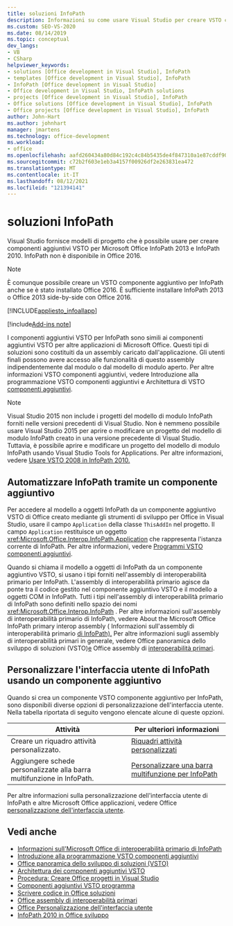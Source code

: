 ```yaml
---
title: soluzioni InfoPath
description: Informazioni su come usare Visual Studio per creare VSTO componenti aggiuntivi per Microsoft InfoPath 2013 e InfoPath 2010.
ms.custom: SEO-VS-2020
ms.date: 08/14/2019
ms.topic: conceptual
dev_langs:
- VB
- CSharp
helpviewer_keywords:
- solutions [Office development in Visual Studio], InfoPath
- templates [Office development in Visual Studio], InfoPath
- InfoPath [Office development in Visual Studio]
- Office development in Visual Studio, InfoPath solutions
- projects [Office development in Visual Studio], InfoPath
- Office solutions [Office development in Visual Studio], InfoPath
- Office projects [Office development in Visual Studio], InfoPath
author: John-Hart
ms.author: johnhart
manager: jmartens
ms.technology: office-development
ms.workload:
- office
ms.openlocfilehash: aafd260434a80d84c192c4c84b5435de4f847310a1e87cddf90f20359e8b4b93
ms.sourcegitcommit: c72b2f603e1eb3a4157f00926df2e263831ea472
ms.translationtype: MT
ms.contentlocale: it-IT
ms.lasthandoff: 08/12/2021
ms.locfileid: "121394141"
---
```

# <a name="infopath-solutions"></a>soluzioni InfoPath
  Visual Studio fornisce modelli di progetto che è possibile usare per creare componenti aggiuntivi VSTO per Microsoft Office InfoPath 2013 e InfoPath 2010. InfoPath non è disponibile in Office 2016.

> [!NOTE]
> È comunque possibile creare un VSTO componente aggiuntivo per InfoPath anche se è stato installato Office 2016. È sufficiente installare InfoPath 2013 o Office 2013 side-by-side con Office 2016.

 [!INCLUDE[appliesto_infoallapp](../vsto/includes/appliesto-infoallapp-md.md)]

[!include[Add-ins note](includes/addinsnote.md)]

 I componenti aggiuntivi VSTO per InfoPath sono simili ai componenti aggiuntivi VSTO per altre applicazioni di Microsoft Office. Questi tipi di soluzioni sono costituiti da un assembly caricato dall'applicazione. Gli utenti finali possono avere accesso alle funzionalità di questo assembly indipendentemente dal modulo o dal modello di modulo aperto. Per altre informazioni VSTO componenti aggiuntivi, [](../vsto/getting-started-programming-vsto-add-ins.md) vedere Introduzione alla programmazione VSTO componenti aggiuntivi e Architettura di VSTO [componenti aggiuntivi](../vsto/architecture-of-vsto-add-ins.md).

> [!NOTE]
> Visual Studio 2015 non include i progetti del modello di modulo InfoPath forniti nelle versioni precedenti di Visual Studio. Non è nemmeno possibile usare Visual Studio 2015 per aprire o modificare un progetto del modello di modulo InfoPath creato in una versione precedente di Visual Studio. Tuttavia, è possibile aprire e modificare un progetto del modello di modulo InfoPath usando Visual Studio Tools for Applications. Per altre informazioni, vedere [Usare VSTO 2008 in InfoPath 2010.](/archive/blogs/infopath/working-with-vsto-2008-projects-in-infopath-2010)

## <a name="automate-infopath-by-using-an-add-in"></a>Automatizzare InfoPath tramite un componente aggiuntivo
 Per accedere al modello a oggetti InfoPath da un componente aggiuntivo VSTO di Office creato mediante gli strumenti di sviluppo per Office in Visual Studio, usare il campo `Application` della classe `ThisAddIn` nel progetto. Il campo `Application` restituisce un oggetto <xref:Microsoft.Office.Interop.InfoPath.Application> che rappresenta l'istanza corrente di InfoPath. Per altre informazioni, vedere [Programmi VSTO componenti aggiuntivi](../vsto/programming-vsto-add-ins.md).

 Quando si chiama il modello a oggetti di InfoPath da un componente aggiuntivo VSTO, si usano i tipi forniti nell'assembly di interoperabilità primario per InfoPath. L'assembly di interoperabilità primario agisce da ponte tra il codice gestito nel componente aggiuntivo VSTO e il modello a oggetti COM in InfoPath. Tutti i tipi nell'assembly di interoperabilità primario di InfoPath sono definiti nello spazio dei nomi <xref:Microsoft.Office.Interop.InfoPath> . Per altre informazioni sull'assembly di interoperabilità primario di InfoPath, vedere About the Microsoft Office InfoPath primary interop assembly ( Informazioni sull'assembly di interoperabilità primario [di InfoPath).](/office/client-developer/infopath/external-automation/about-the-microsoft-office-infopath-primary-interop-assembly) Per altre informazioni sugli assembly di interoperabilità primari in generale, vedere Office panoramica dello sviluppo di soluzioni &#40;VSTO&#41;[e](../vsto/office-solutions-development-overview-vsto.md) Office assembly di [interoperabilità primari](../vsto/office-primary-interop-assemblies.md).

## <a name="customize-the-user-interface-of-infopath-by-using-an-add-in"></a>Personalizzare l'interfaccia utente di InfoPath usando un componente aggiuntivo
 Quando si crea un componente VSTO componente aggiuntivo per InfoPath, sono disponibili diverse opzioni di personalizzazione dell'interfaccia utente. Nella tabella riportata di seguito vengono elencate alcune di queste opzioni.

|Attività|Per ulteriori informazioni|
|----------|--------------------------|
|Creare un riquadro attività personalizzato.|[Riquadri attività personalizzati](../vsto/custom-task-panes.md)|
|Aggiungere schede personalizzate alla barra multifunzione in InfoPath.|[Personalizzare una barra multifunzione per InfoPath](../vsto/customizing-a-ribbon-for-infopath.md)|

 Per altre informazioni sulla personalizzazione dell'interfaccia utente di InfoPath e altre Microsoft Office applicazioni, vedere Office [personalizzazione dell'interfaccia utente](../vsto/office-ui-customization.md).

## <a name="see-also"></a>Vedi anche
- [Informazioni sull'Microsoft Office di interoperabilità primario di InfoPath](/office/client-developer/infopath/external-automation/about-the-microsoft-office-infopath-primary-interop-assembly)
- [Introduzione alla programmazione VSTO componenti aggiuntivi](../vsto/getting-started-programming-vsto-add-ins.md)
- [Office panoramica dello sviluppo di soluzioni &#40;VSTO&#41;](../vsto/office-solutions-development-overview-vsto.md)
- [Architettura dei componenti aggiuntivi VSTO](../vsto/architecture-of-vsto-add-ins.md)
- [Procedura: Creare Office progetti in Visual Studio](../vsto/how-to-create-office-projects-in-visual-studio.md)
- [Componenti aggiuntivi VSTO programma](../vsto/programming-vsto-add-ins.md)
- [Scrivere codice in Office soluzioni](../vsto/writing-code-in-office-solutions.md)
- [Office assembly di interoperabilità primari](../vsto/office-primary-interop-assemblies.md)
- [Office Personalizzazione dell'interfaccia utente](../vsto/office-ui-customization.md)
- [InfoPath 2010 in Office sviluppo](/previous-versions/office/developer/office-2010/ff604966(v=office.14))